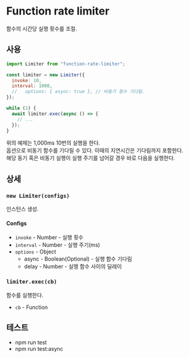 # Function rate limiter

함수의 시간당 실행 횟수를 조절.

## 사용

```js
import Limiter from "function-rate-limiter";

const limiter = new Limiter({
  invoke: 10,
  interval: 1000,
  //   options: { async: true }, // 비동기 함수 기다림.
});

while (1) {
  await limiter.exec(async () => {
    // ...
  });
}
```

위의 예제는 1,000ms 10번의 실행을 한다.  
옵션으로 비동기 함수를 기다릴 수 있다. 이때의 지연시간은 기다림까지 포함한다.  
해당 동기 혹은 비동기 실행이 실행 주기를 넘어갈 경우 바로 다음을 실행한다.

## 상세

### `new Limiter(configs)`

인스턴스 생성.

#### Configs

- `invoke` - Number - 실행 횟수
- `interval` - Number - 실행 주기(ms)
- `options` - Object
  - async - Boolean(Optional) - 실행 함수 기다림
  - delay - Number - 실행 함수 사이의 딜레이

### `limiter.exec(cb)`

함수를 실행한다.

- `cb` - Function

## 테스트

- npm run test
- npm run test:async
